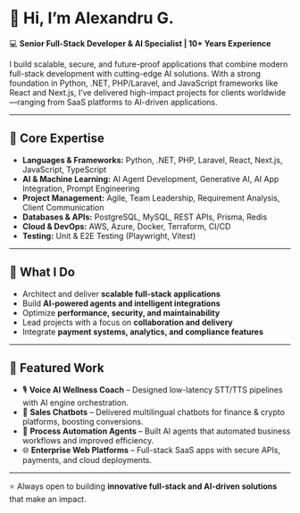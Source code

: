 # 👋 Hi, I’m Alexandru G.  

💻 **Senior Full-Stack Developer & AI Specialist | 10+ Years Experience**  

I build scalable, secure, and future-proof applications that combine modern full-stack development with cutting-edge AI solutions. With a strong foundation in Python, .NET, PHP/Laravel, and JavaScript frameworks like React and Next.js, I’ve delivered high-impact projects for clients worldwide—ranging from SaaS platforms to AI-driven applications.  

---

## 🚀 Core Expertise  
- **Languages & Frameworks:** Python, .NET, PHP, Laravel, React, Next.js, JavaScript, TypeScript  
- **AI & Machine Learning:** AI Agent Development, Generative AI, AI App Integration, Prompt Engineering  
- **Project Management:** Agile, Team Leadership, Requirement Analysis, Client Communication  
- **Databases & APIs:** PostgreSQL, MySQL, REST APIs, Prisma, Redis  
- **Cloud & DevOps:** AWS, Azure, Docker, Terraform, CI/CD  
- **Testing:** Unit & E2E Testing (Playwright, Vitest)  

---

## 🔑 What I Do  
- Architect and deliver **scalable full-stack applications**  
- Build **AI-powered agents and intelligent integrations**  
- Optimize **performance, security, and maintainability**  
- Lead projects with a focus on **collaboration and delivery**  
- Integrate **payment systems, analytics, and compliance features**  

---

## 📌 Featured Work  
- 🎙 **Voice AI Wellness Coach** – Designed low-latency STT/TTS pipelines with AI engine orchestration.  
- 💬 **Sales Chatbots** – Delivered multilingual chatbots for finance & crypto platforms, boosting conversions.  
- 🏢 **Process Automation Agents** – Built AI agents that automated business workflows and improved efficiency.  
- 🌐 **Enterprise Web Platforms** – Full-stack SaaS apps with secure APIs, payments, and cloud deployments.  

---

⭐️ Always open to building **innovative full-stack and AI-driven solutions** that make an impact.  
